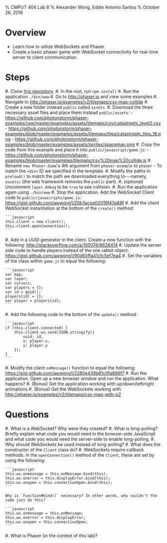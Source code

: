 % CMPUT 404 Lab 8
% Alexander Wong, Eddie Antonio Santos
% October 26, 2016

# Overview

 - Learn how to utilize WebSockets and Phaser.
 - Create a basic phaser game with WebSocket connectivity for real-time server to client communication.

[Phaser]: http://phaser.io/

# Steps

 #. Clone [this repository](https://github.com/eddieantonio/CMPUT404-lab-8).
 #. In the root, run `npm install`
 #. Run the application `./bin/www`
 #. Go to <http://phaser.io> and view some examples
 #. Navigate to <http://phaser.io/examples/v2/tilemaps/csv-map-collide>
 #. Create a new folder instead `public` called `assets`.
 #. Download the three necessary asset files and place them instead `public/assets`:
    - <https://github.com/photonstorm/phaser-examples/raw/master/examples/assets/tilemaps/csv/catastrophi_level2.csv>
    - <https://github.com/photonstorm/phaser-examples/blob/master/examples/assets/tilemaps/tiles/catastrophi_tiles_16.png>
    - <https://github.com/photonstorm/phaser-examples/blob/master/examples/assets/sprites/spaceman.png>
 #. Copy the code from this example and place it into `public/javascript/game.js`:
    - <https://github.com/photonstorm/phaser-examples/blob/master/examples/tilemaps/csv%20map%20collide.js>
 #. Rename `new Phaser.Game`'s 4th argument from `phaser-example` to `phaser`
    - To match the `<div>` ID we specified in the template.
 #. Modify the paths in  `preload()` to match the path we downloaded everything
    to---namely, `assets/` (the web framework removes the `public` part).
 #. (optional) Uncomment `layer.debug` to be `true` to see collision.
 #. Run the application again using `./bin/www`
 #. Stop the application. Add the WebSocket Client code to
    `public/javascripts/game.js`: <https://gist.github.com/awwong1/20b3acea02019f43a88f>
 #. Add the client WebSocket instantiation at the bottom of the `create()` method:

    ```javascript
    this.client = new Client();
    this.client.openConnection();
    ```
 #. Add in a UUID generator in the client. Create a new function with
    the following: <http://stackoverflow.com/a/105074/6626414>
 #. Update the server side code to handle players instead of the one
    rabbit object: <https://gist.github.com/awwong1/90d50ffa41cfc5ef7ea4>
 #. Set the variables of the class within `game.js` to equal the
    following:

    ```javascript
    var map;
    var layer;
    var cursors;
    var players = {};
    var id = guid();
    players[id] = {};
    var player = players[id];
    ```

 #. Add the following code to the bottom of the `update()` method:

    ```javascript
    if (this.client.connected) {
        this.client.ws.send(JSON.stringify({
            uuid: id,
            x: player.x,
            y: player.y
        });
    }
    ```

 #. Modify the client `onMessage()` function to equal the following:
    <https://gist.github.com/awwong1/2280e439b81c0fa666f7>
 #. Run the application. Open up a new browser window and run the
    application. What happens?
 #. (Bonus) Get the application working with up/down/left/right
    animations
 #. (Bonus) Get the WebSockets working with
    <http://phaser.io/examples/v2/tilemaps/csv-map-with-p2>

# Questions

 #. What is a WebSocket? Why were they created?
 #. What is long-polling? Briefly explain what code you would need in
    the browser-side JavaScript and what code you would need the
    server-side to enable long-polling.
 #. Why should WebSockets be used instead of long-polling?
 #. What does the constructor of the `Client` class do?
 #. WebSockets require callback methods. In the `openConnection()`
    method of the `Client`, these are set by using the following:

    ```javascript
    this.ws.onmessage = this.onMessage.bind(this).
    this.ws.onerror = this.displayError.bind(this);
    this.ws.onopen = this.connectionOpen.bind(this);
    ```

    Why is `Function#bind()` necessary? In other words, why couldn't the
    code just do this?

    ```javascript
    this.ws.onmessage = this.onMessage;
    this.ws.onerror = this.displayError;
    this.ws.onopen = this.connectionOpen;
    ```

 #. What is Phaser (in the context of this lab)?
